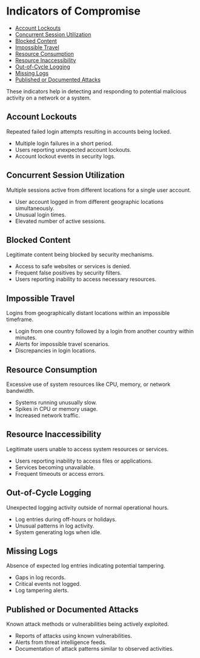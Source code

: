 # Indicators of Compromise

- [Account Lockouts](#account-lockouts)
- [Concurrent Session Utilization](#concurrent-session-utilization)
- [Blocked Content](#blocked-content)
- [Impossible Travel](#impossible-travel)
- [Resource Consumption](#resource-consumption)
- [Resource Inaccessibility](#resource-inaccessibility)
- [Out-of-Cycle Logging](#out-of-cycle-logging)
- [Missing Logs](#missing-logs)
- [Published or Documented Attacks](#published-or-documented-attacks)


These indicators help in detecting and responding to potential malicious activity on a network or a system.

## Account Lockouts

Repeated failed login attempts resulting in accounts being locked.

- Multiple login failures in a short period.
- Users reporting unexpected account lockouts.
- Account lockout events in security logs.

## Concurrent Session Utilization

Multiple sessions active from different locations for a single user account.

- User account logged in from different geographic locations simultaneously.
- Unusual login times.
- Elevated number of active sessions.

## Blocked Content

Legitimate content being blocked by security mechanisms.

- Access to safe websites or services is denied.
- Frequent false positives by security filters.
- Users reporting inability to access necessary resources.

## Impossible Travel

Logins from geographically distant locations within an impossible timeframe.

- Login from one country followed by a login from another country within minutes.
- Alerts for impossible travel scenarios.
- Discrepancies in login locations.

## Resource Consumption

Excessive use of system resources like CPU, memory, or network bandwidth.

- Systems running unusually slow.
- Spikes in CPU or memory usage.
- Increased network traffic.

## Resource Inaccessibility

Legitimate users unable to access system resources or services.

- Users reporting inability to access files or applications.
- Services becoming unavailable.
- Frequent timeouts or access errors.

## Out-of-Cycle Logging

Unexpected logging activity outside of normal operational hours.

- Log entries during off-hours or holidays.
- Unusual patterns in log activity.
- System generating logs when idle.

## Missing Logs

Absence of expected log entries indicating potential tampering.

- Gaps in log records.
- Critical events not logged.
- Log tampering alerts.

## Published or Documented Attacks

Known attack methods or vulnerabilities being actively exploited.

- Reports of attacks using known vulnerabilities.
- Alerts from threat intelligence feeds.
- Documentation of attack patterns similar to observed activities.

